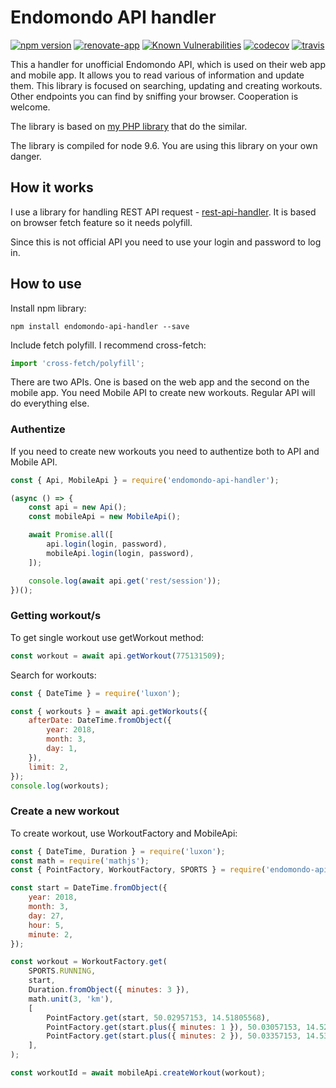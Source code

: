 # Endomondo API handler

[![npm version](https://badge.fury.io/js/endomondo-api-handler.svg)](https://badge.fury.io/js/endomondo-api-handler)
[![renovate-app](https://img.shields.io/badge/renovate-app-blue.svg)](https://renovateapp.com/) 
[![Known Vulnerabilities](https://snyk.io/test/github/fabulator/endomondo-api-handler/badge.svg)](https://snyk.io/test/github/fabulator/endomondo-api-handler)
[![codecov](https://codecov.io/gh/fabulator/endomondo-api-handler/branch/master/graph/badge.svg)](https://codecov.io/gh/fabulator/endomondo-api-handler) 
[![travis](https://travis-ci.org/fabulator/endomondo-api-handler.svg?branch=master)](https://travis-ci.org/fabulator/endomondo-api-handler)


This a handler for unofficial Endomondo API, which is used on their web app and mobile app. It allows you to read various of information and update them. This library is focused on searching, updating and creating workouts. Other endpoints you can find by sniffing your browser. Cooperation is welcome. 

The library is based on [my PHP library](https://github.com/fabulator/endomondo-api) that do the similar.

The library is compiled for node 9.6. You are using this library on your own danger.

## How it works
I use a library for handling REST API request - [rest-api-handler](https://github.com/fabulator/rest-api-handler). It is based on browser fetch feature so it needs polyfill.

Since this is not official API you need to use your login and password to log in.

## How to use

Install npm library:

```
npm install endomondo-api-handler --save
```

Include fetch polyfill. I recommend cross-fetch:

```javascript
import 'cross-fetch/polyfill';
```

There are two APIs. One is based on the web app and the second on the mobile app. You need Mobile API to create new workouts. Regular API will do everything else.

### Authentize

If you need to create new workouts you need to authentize both to API and Mobile API.

```javascript
const { Api, MobileApi } = require('endomondo-api-handler');

(async () => {
    const api = new Api();
    const mobileApi = new MobileApi();

    await Promise.all([
        api.login(login, password),
        mobileApi.login(login, password),
    ]);

    console.log(await api.get('rest/session'));
})();
```

### Getting workout/s
To get single workout use getWorkout method:

```javascript
const workout = await api.getWorkout(775131509);
```

Search for workouts:

```javascript
const { DateTime } = require('luxon');

const { workouts } = await api.getWorkouts({
    afterDate: DateTime.fromObject({
        year: 2018,
        month: 3,
        day: 1,
    }),
    limit: 2,
});
console.log(workouts);
```

### Create a new workout

To create workout, use WorkoutFactory and MobileApi:

```javascript
const { DateTime, Duration } = require('luxon');
const math = require('mathjs');
const { PointFactory, WorkoutFactory, SPORTS } = require('endomondo-api-handler');

const start = DateTime.fromObject({
    year: 2018,
    month: 3,
    day: 27,
    hour: 5,
    minute: 2,
});

const workout = WorkoutFactory.get(
    SPORTS.RUNNING,
    start,
    Duration.fromObject({ minutes: 3 }),
    math.unit(3, 'km'),
    [
        PointFactory.get(start, 50.02957153, 14.51805568),
        PointFactory.get(start.plus({ minutes: 1 }), 50.03057153, 14.52205568),
        PointFactory.get(start.plus({ minutes: 2 }), 50.03357153, 14.53805568),
    ],
);

const workoutId = await mobileApi.createWorkout(workout);
```
